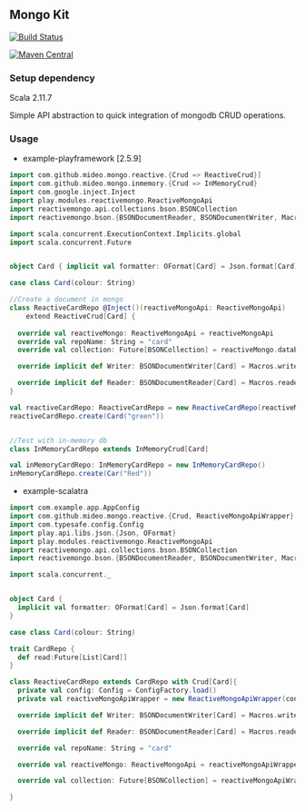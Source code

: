 ##  Mongo Kit

[![Build Status](https://travis-ci.org/MideO/mongo-kit.svg?branch=master)](https://travis-ci.org/MideO/mongo-kit)

[![Maven Central](https://maven-badges.herokuapp.com/maven-central/com.github.mideo/mongo-kit/badge.svg)](http://search.maven.org/#search%7Cga%7C1%7Cg%3A%22com.github.mideo%22%20a%3A%22mongo-kit%22)

### Setup dependency
Scala 2.11.7


Simple API abstraction to quick integration of mongodb CRUD operations.

### Usage
 * example-playframework [2.5.9]
  
```scala
import com.github.mideo.mongo.reactive.{Crud => ReactiveCrud}]
import com.github.mideo.mongo.inmemory.{Crud => InMemoryCrud}
import com.google.inject.Inject
import play.modules.reactivemongo.ReactiveMongoApi
import reactivemongo.api.collections.bson.BSONCollection
import reactivemongo.bson.{BSONDocumentReader, BSONDocumentWriter, Macros}

import scala.concurrent.ExecutionContext.Implicits.global
import scala.concurrent.Future


object Card { implicit val formatter: OFormat[Card] = Json.format[Card] }

case class Card(colour: String)

//Create a document in mongo
class ReactiveCardRepo @Inject()(reactiveMongoApi: ReactiveMongoApi)   
    extend ReactiveCrud[Card] {
  
  override val reactiveMongo: ReactiveMongoApi = reactiveMongoApi
  override val repoName: String = "card"
  override val collection: Future[BSONCollection] = reactiveMongo.database map {_.collection[BSONCollection](repoName) }

  override implicit def Writer: BSONDocumentWriter[Card] = Macros.writer[Card]

  override implicit def Reader: BSONDocumentReader[Card] = Macros.reader[Card]
}

val reactiveCardRepo: ReactiveCardRepo = new ReactiveCardRepo(reactiveMongo)
reactiveCardRepo.create(Card("green"))


//Test with in-memory db
class InMemoryCardRepo extends InMemoryCrud[Card] 

val inMemoryCardRepo: InMemoryCardRepo = new InMemoryCardRepo()
inMemoryCardRepo.create(Car("Red"))
```

* example-scalatra
```scala
import com.example.app.AppConfig
import com.github.mideo.mongo.reactive.{Crud, ReactiveMongoApiWrapper}
import com.typesafe.config.Config
import play.api.libs.json.{Json, OFormat}
import play.modules.reactivemongo.ReactiveMongoApi
import reactivemongo.api.collections.bson.BSONCollection
import reactivemongo.bson.{BSONDocumentReader, BSONDocumentWriter, Macros}

import scala.concurrent._


object Card {
  implicit val formatter: OFormat[Card] = Json.format[Card]
}

case class Card(colour: String)

trait CardRepo {
  def read:Future[List[Card]]
}

class ReactiveCardRepo extends CardRepo with Crud[Card]{
  private val config: Config = ConfigFactory.load()
  private val reactiveMongoApiWrapper = new ReactiveMongoApiWrapper(config, config.getString("mongo.uri"), config.getString("mongo.db"))

  override implicit def Writer: BSONDocumentWriter[Card] = Macros.writer[Card]

  override implicit def Reader: BSONDocumentReader[Card] = Macros.reader[Card]

  override val repoName: String = "card"

  override val reactiveMongo: ReactiveMongoApi = reactiveMongoApiWrapper.mongoApi

  override val collection: Future[BSONCollection] = reactiveMongoApiWrapper.mongoCollection(repoName)

}

```
